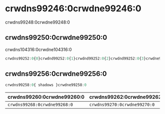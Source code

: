 # crwdns99246:0crwdne99246:0

<p class="description">crwdns99248:0crwdne99248:0</p>

## crwdns99250:0crwdne99250:0

crwdns104316:0crwdne104316:0

```jsx
crwdns99252:0{0}crwdnd99252:0{1}crwdnd99252:0{2}crwdnd99252:0{3}crwdne99252:0
```

## crwdns99256:0crwdne99256:0

```js
crwdns99258:0{ shadows }crwdne99258:0
```

| crwdns99260:0crwdne99260:0   | crwdns99262:0crwdne99262:0   | crwdns99264:0crwdne99264:0   | crwdns99266:0crwdne99266:0   |
|:---------------------------- |:---------------------------- |:---------------------------- |:---------------------------- |
| `crwdns99268:0crwdne99268:0` | `crwdns99270:0crwdne99270:0` | `crwdns99272:0crwdne99272:0` | `crwdns99274:0crwdne99274:0` |